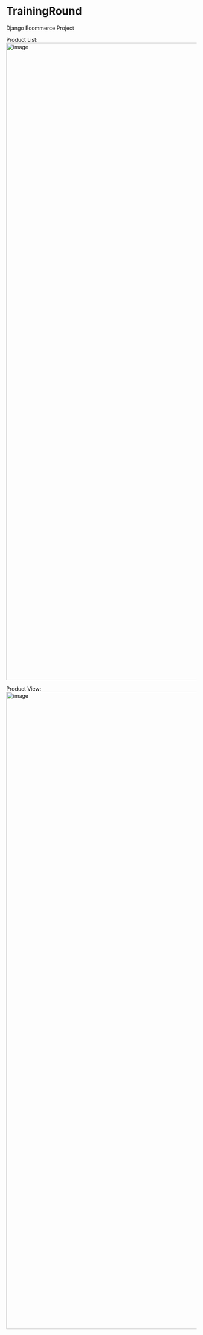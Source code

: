 # TrainingRound
Django Ecommerce Project

Product List:
<img width="1680" alt="image" src="https://user-images.githubusercontent.com/87001108/128828673-6db6df21-7908-412b-bde2-6fad49dffae2.png">

Product View:
<img width="1680" alt="image" src="https://user-images.githubusercontent.com/87001108/128828860-bd0571e3-1457-47f8-bfa0-08229e49d583.png">
